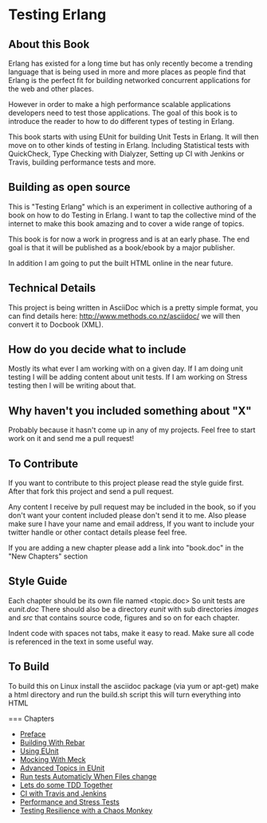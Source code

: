 
# Testing Erlang

## About this Book

Erlang has existed for a long time but has only recently become a
trending language that is being used in more and more places as people
find that Erlang is the perfect fit for building networked concurrent
applications for the web and other places.

However in order to make a high performance scalable applications
developers need to test those applications. The goal of this book is
to introduce the reader to how to do different types of testing in
Erlang. 

This book starts with using EUnit for building Unit Tests in
Erlang. It will then move on to other kinds of testing in
Erlang. Including Statistical tests with QuickCheck, Type Checking
with Dialyzer, Setting up CI with Jenkins or Travis, building
performance tests and more.


## Building as open source

This is "Testing Erlang" which is an experiment in collective
authoring of a book on how to do Testing in Erlang. I want to tap the
collective mind of the internet to make this book amazing and to cover
a wide range of topics.

This book is for now a work in progress and is at an early phase. The
end goal is that it will be published as a book/ebook by a major
publisher.

In addition I am going to put the built HTML online in the near
future. 

## Technical Details


This project is being written in AsciiDoc which is a pretty simple
format, you can find details here: http://www.methods.co.nz/asciidoc/
we will then convert it to Docbook (XML).

## How do you decide what to include

Mostly its what ever I am working with on a given day. If I am doing
unit testing I will be adding content about unit tests. If I am
working on Stress testing then I will be writing about that. 

## Why haven't you included something about "X"

Probably because it hasn't come up in any of my projects. Feel free to
start work on it and send me a pull request!

## To Contribute

If you want to contribute to this project please read the style guide
first. After that fork this project and send a pull request.

Any content I receive by pull request may be included in the book, so
if you don't want your content included please don't send it to
me. Also please make sure I have your name and email address, If you
want to include your twitter handle or other contact details please
feel free. 

If you are adding a new chapter please add a link into
"book.doc" in the "New Chapters" section

## Style Guide

Each chapter should be its own file named <topic.doc> So unit tests
are *eunit.doc* There should also be a directory *eunit* with sub
directories *images* and *src* that contains source code, figures and
so on for each chapter.

Indent code with spaces not tabs, make it easy to read. Make sure all
code is referenced in the text in some useful way. 


## To Build 

To build this on Linux install the asciidoc package (via yum or
apt-get) make a html directory and run the build.sh script this will
turn everything into HTML


=== Chapters

* [Preface](preface.asciidoc)
* [Building With Rebar](rebar.asciidoc)
* [Using EUnit](eunit.asciidoc)
* [Mocking With Meck](meck.asciidoc)
* [Advanced Topics in EUnit](advanced_eunit.asciidoc)
* [Run tests Automaticly When Files change](eunit_auto_test_runner.asciidoc)
* [Lets do some TDD Together](eunit_tdd_practicum.asciidoc)
* [CI with Travis and Jenkins](ci.asciidoc)
* [Performance and Stress Tests](performance_tests.asciidoc)
* [Testing Resilience with a Chaos Monkey](chaos_monkey.asciidoc)
